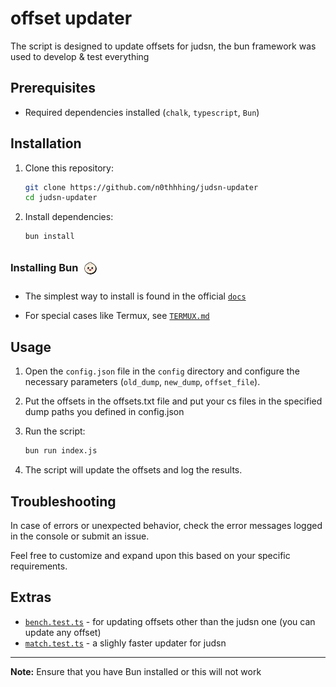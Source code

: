 <!-- markdownlint-capture -->
<!-- markdownlint-disable -->

# offset updater

The script is designed to update offsets for judsn, the bun framework was used to develop & test everything

## Prerequisites

- Required dependencies installed (`chalk`, `typescript`, `Bun`)

## Installation

1. Clone this repository:

   ```bash
   git clone https://github.com/n0thhhing/judsn-updater
   cd judsn-updater
   ```

2. Install dependencies:

   ```bash
   bun install
   ```

### Installing Bun <img src="assets/logo.svg" alt="Bun" class="logo" style="border-radius: 20px; padding: 10px; vertical-align: -15px; translate: -4px; width: 20px; height: 20px;"/>

- The simplest way to install is found in the official [<kbd>`docs`</kbd>](https://bun.sh/docs/installation)

- For special cases like Termux, see <span style="margin-right: 5px;">[<kbd>`TERMUX.md` </kbd>](docs/TERMUX.md)</span>

## Usage

1. Open the `config.json` file in the `config` directory and configure the necessary parameters (`old_dump`, `new_dump`, `offset_file`).

2. Put the offsets in the offsets.txt file and put your cs files in the specified dump paths you defined in config.json

3. Run the script:

   ```bash
   bun run index.js
   ```

4. The script will update the offsets and log the results.

## Troubleshooting

In case of errors or unexpected behavior, check the error messages logged in the console or submit an issue.

Feel free to customize and expand upon this based on your specific requirements.

## Extras

- [<kbd>`bench.test.ts`</kbd>](tests/bench.test.ts) - for updating offsets other than the judsn one (you can update any offset)
- [<kbd>`match.test.ts`</kbd>](tests/match.test.ts) - a slighly faster updater for judsn

---

**Note:** Ensure that you have Bun installed or this will not work
